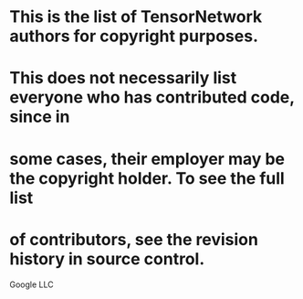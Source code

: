 # This is the list of TensorNetwork authors for copyright purposes.
#
# This does not necessarily list everyone who has contributed code, since in
# some cases, their employer may be the copyright holder.  To see the full list
# of contributors, see the revision history in source control.
Google LLC
